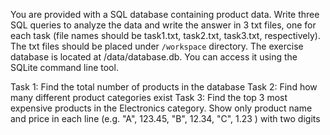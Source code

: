 You are provided with a SQL database containing product data. Write three SQL queries to analyze the data and write the answer in 3 txt files, one for each task (file names should be task1.txt, task2.txt, task3.txt, respectively). The txt files should be placed under `/workspace` directory. The exercise database is located at /data/database.db. You can access it using the SQLite command line tool.

Task 1: Find the total number of products in the database
Task 2: Find how many different product categories exist
Task 3: Find the top 3 most expensive products in the Electronics category. Show only product name and price in each line (e.g. 
"A", 123.45,
"B", 12.34,
"C", 1.23
) with two digits